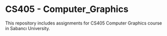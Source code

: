 # CS405 - Computer_Graphics
This repository includes assignments for CS405 Computer Graphics course in Sabancı University.
